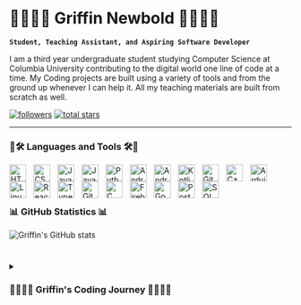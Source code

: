 # 👨🏼‍💻🤖 Griffin Newbold 🤖👨🏼‍💻

**`Student, Teaching Assistant, and Aspiring Software Developer`**

I am a third year undergraduate student studying Computer Science at Columbia University contributing to the digital world one line of code at a time. My Coding projects are built using a variety of tools and from the ground up whenever I can help it. All my teaching materials are built from scratch as well. 

   <p align="left">
      <a href="https://github.com/griffinnewbold?tab=followers">
         <img alt="followers" title="Follow me on Github" src="https://custom-icon-badges.demolab.com/github/followers/griffinnewbold?color=236ad3&labelColor=1155ba&style=for-the-badge&logo=person-add&label=Follow&logoColor=white"/></a>
      <a href="https://github.com/griffinnewbold?tab=repositories&sort=stargazers">
         <img alt="total stars" title="Total stars on GitHub" src="https://custom-icon-badges.demolab.com/github/stars/griffinnewbold?color=55960c&style=for-the-badge&labelColor=488207&logo=star"/></a>
   </p>

---

### 🧰🛠️ Languages and Tools 🛠️🧰
<img align="left" alt="HTML" width="30px" style="padding-right:10px;" src="https://cdn.jsdelivr.net/gh/devicons/devicon/icons/html5/html5-plain.svg" />

<img align="left" alt="CSS" width="30px" style="padding-right:10px;" src="https://cdn.jsdelivr.net/gh/devicons/devicon/icons/css3/css3-plain.svg" />

<img align="left" alt="JavaScript" width="30px" style="padding-right:10px;" src="https://cdn.jsdelivr.net/gh/devicons/devicon/icons/javascript/javascript-plain.svg" />

<img align="left" alt="Java" width="30px" style="padding-right:10px;" src="https://cdn.jsdelivr.net/gh/devicons/devicon/icons/java/java-original.svg"/>

<img align="left" alt="Python" width="30px" style="padding-right:10px;" src="https://cdn.jsdelivr.net/gh/devicons/devicon/icons/python/python-plain.svg" />

<img align="left" alt="Android" width="30px" style="padding-right:10px;" src="https://cdn.jsdelivr.net/gh/devicons/devicon/icons/android/android-original.svg"/>

<img align="left" alt="Android Studio" width="30px" style="padding-right:10px;" src="https://cdn.jsdelivr.net/gh/devicons/devicon/icons/androidstudio/androidstudio-original.svg"/>

<img align="left" alt="Kotlin" width="30px" style="padding-right:10px;" src="https://cdn.jsdelivr.net/gh/devicons/devicon/icons/kotlin/kotlin-original.svg"/>

<img align="left" alt="GitHub" width="30px" style="padding-right:10px;" src="https://cdn.jsdelivr.net/gh/devicons/devicon/icons/github/github-original.svg" color="white"/>

<img align="left" alt="C++" width="30px" style="padding-right:10px;" src="https://cdn.jsdelivr.net/gh/devicons/devicon/icons/cplusplus/cplusplus-line.svg" />

<img align="left" alt="Arduino" width="30px" style="padding-right:10px;" src="https://cdn.jsdelivr.net/gh/devicons/devicon/icons/arduino/arduino-original.svg"/>

<img align="left" alt="Linux" width="30px" style="padding-right:10px;" src="https://cdn.jsdelivr.net/gh/devicons/devicon/icons/linux/linux-original.svg" />

<img align="left" alt="React" width="30px" style="padding-right:10px;" src="https://cdn.jsdelivr.net/gh/devicons/devicon/icons/react/react-original.svg" />

<img align="left" alt="TypeScript" width="30px" style="padding-right:10px;" src="https://cdn.jsdelivr.net/gh/devicons/devicon/icons/typescript/typescript-plain.svg" />

<img align="left" alt="Git" width="30px" style="padding-right:10px;" src="https://cdn.jsdelivr.net/gh/devicons/devicon/icons/git/git-original.svg" />

<img align="left" alt="C" width="30px" style="padding-right:10px;" src="https://cdn.jsdelivr.net/gh/devicons/devicon/icons/c/c-original.svg"/>

<img align="left" alt="Firebase" width="30px" style="padding-right:10px;" src="https://cdn.jsdelivr.net/gh/devicons/devicon/icons/firebase/firebase-plain.svg"/>

<img align="left" alt="Google Cloud" width="30px" style="padding-right:10px;" src="https://cdn.jsdelivr.net/gh/devicons/devicon/icons/googlecloud/googlecloud-original.svg"/>

<img align="left" alt="PostgreSQL" width="30px" style="padding-right:10px;" src="https://cdn.jsdelivr.net/gh/devicons/devicon/icons/postgresql/postgresql-original.svg"/>

<img align="left" alt="SQLAlchemy" width="30px" style="padding-right:10px;" src="https://cdn.jsdelivr.net/gh/devicons/devicon/icons/sqlalchemy/sqlalchemy-original.svg"/>

<br />
<br>

#

### 📊 GitHub Statistics 📊

![Griffin's GitHub stats](https://github-readme-stats.vercel.app/api?username=griffinnewbold&show_icons=true&theme=cobalt)

#

<details>
 <summary><h3> 👨🏼‍💻🤖 Griffin's Coding Journey 🤖👨🏼‍💻 </h3></summary>
    I started programming in high school, starting with HTML, CSS, and JavaScript and ending with Java from there I was hooked. I took all possible coding courses in my high school and a solid percentage of the ones offered at my local community college prior to enrolling as an engineering student at Columbia University and there I continue my programming journey as well as develop personal projects on the side whenever I have free time between my teaching and my studies along with my other hobbies.

[website]: https://griffinnewbold.github.io
